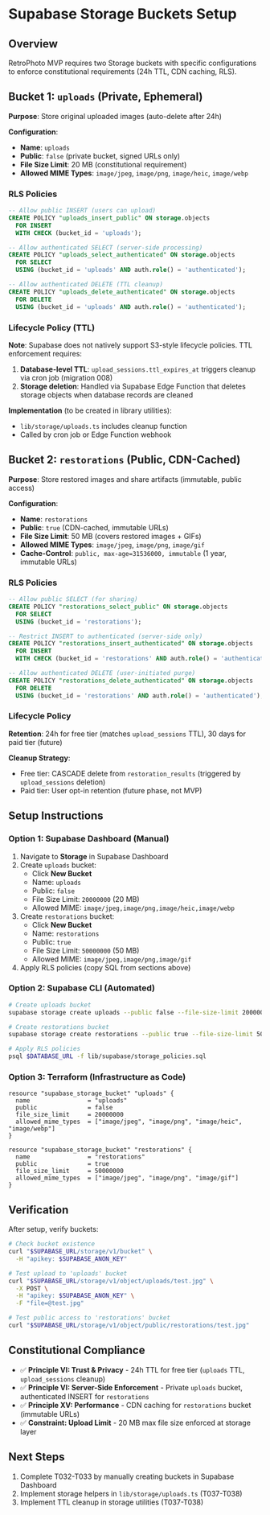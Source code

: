 # Supabase Storage Buckets Setup

## Overview

RetroPhoto MVP requires two Storage buckets with specific configurations to enforce constitutional requirements (24h TTL, CDN caching, RLS).

## Bucket 1: `uploads` (Private, Ephemeral)

**Purpose**: Store original uploaded images (auto-delete after 24h)

**Configuration**:
- **Name**: `uploads`
- **Public**: `false` (private bucket, signed URLs only)
- **File Size Limit**: 20 MB (constitutional requirement)
- **Allowed MIME Types**: `image/jpeg`, `image/png`, `image/heic`, `image/webp`

### RLS Policies

```sql
-- Allow public INSERT (users can upload)
CREATE POLICY "uploads_insert_public" ON storage.objects
  FOR INSERT
  WITH CHECK (bucket_id = 'uploads');

-- Allow authenticated SELECT (server-side processing)
CREATE POLICY "uploads_select_authenticated" ON storage.objects
  FOR SELECT
  USING (bucket_id = 'uploads' AND auth.role() = 'authenticated');

-- Allow authenticated DELETE (TTL cleanup)
CREATE POLICY "uploads_delete_authenticated" ON storage.objects
  FOR DELETE
  USING (bucket_id = 'uploads' AND auth.role() = 'authenticated');
```

### Lifecycle Policy (TTL)

**Note**: Supabase does not natively support S3-style lifecycle policies. TTL enforcement requires:

1. **Database-level TTL**: `upload_sessions.ttl_expires_at` triggers cleanup via cron job (migration 008)
2. **Storage deletion**: Handled via Supabase Edge Function that deletes storage objects when database records are cleaned

**Implementation** (to be created in library utilities):
- `lib/storage/uploads.ts` includes cleanup function
- Called by cron job or Edge Function webhook

## Bucket 2: `restorations` (Public, CDN-Cached)

**Purpose**: Store restored images and share artifacts (immutable, public access)

**Configuration**:
- **Name**: `restorations`
- **Public**: `true` (CDN-cached, immutable URLs)
- **File Size Limit**: 50 MB (covers restored images + GIFs)
- **Allowed MIME Types**: `image/jpeg`, `image/png`, `image/gif`
- **Cache-Control**: `public, max-age=31536000, immutable` (1 year, immutable URLs)

### RLS Policies

```sql
-- Allow public SELECT (for sharing)
CREATE POLICY "restorations_select_public" ON storage.objects
  FOR SELECT
  USING (bucket_id = 'restorations');

-- Restrict INSERT to authenticated (server-side only)
CREATE POLICY "restorations_insert_authenticated" ON storage.objects
  FOR INSERT
  WITH CHECK (bucket_id = 'restorations' AND auth.role() = 'authenticated');

-- Allow authenticated DELETE (user-initiated purge)
CREATE POLICY "restorations_delete_authenticated" ON storage.objects
  FOR DELETE
  USING (bucket_id = 'restorations' AND auth.role() = 'authenticated');
```

### Lifecycle Policy

**Retention**: 24h for free tier (matches `upload_sessions` TTL), 30 days for paid tier (future)

**Cleanup Strategy**:
- Free tier: CASCADE delete from `restoration_results` (triggered by `upload_sessions` deletion)
- Paid tier: User opt-in retention (future phase, not MVP)

## Setup Instructions

### Option 1: Supabase Dashboard (Manual)

1. Navigate to **Storage** in Supabase Dashboard
2. Create `uploads` bucket:
   - Click **New Bucket**
   - Name: `uploads`
   - Public: `false`
   - File Size Limit: `20000000` (20 MB)
   - Allowed MIME: `image/jpeg,image/png,image/heic,image/webp`
3. Create `restorations` bucket:
   - Click **New Bucket**
   - Name: `restorations`
   - Public: `true`
   - File Size Limit: `50000000` (50 MB)
   - Allowed MIME: `image/jpeg,image/png,image/gif`
4. Apply RLS policies (copy SQL from sections above)

### Option 2: Supabase CLI (Automated)

```bash
# Create uploads bucket
supabase storage create uploads --public false --file-size-limit 20000000

# Create restorations bucket
supabase storage create restorations --public true --file-size-limit 50000000

# Apply RLS policies
psql $DATABASE_URL -f lib/supabase/storage_policies.sql
```

### Option 3: Terraform (Infrastructure as Code)

```hcl
resource "supabase_storage_bucket" "uploads" {
  name                = "uploads"
  public              = false
  file_size_limit     = 20000000
  allowed_mime_types  = ["image/jpeg", "image/png", "image/heic", "image/webp"]
}

resource "supabase_storage_bucket" "restorations" {
  name                = "restorations"
  public              = true
  file_size_limit     = 50000000
  allowed_mime_types  = ["image/jpeg", "image/png", "image/gif"]
}
```

## Verification

After setup, verify buckets:

```bash
# Check bucket existence
curl "$SUPABASE_URL/storage/v1/bucket" \
  -H "apikey: $SUPABASE_ANON_KEY"

# Test upload to 'uploads' bucket
curl "$SUPABASE_URL/storage/v1/object/uploads/test.jpg" \
  -X POST \
  -H "apikey: $SUPABASE_ANON_KEY" \
  -F "file=@test.jpg"

# Test public access to 'restorations' bucket
curl "$SUPABASE_URL/storage/v1/object/public/restorations/test.jpg"
```

## Constitutional Compliance

- ✅ **Principle VI: Trust & Privacy** - 24h TTL for free tier (`uploads` TTL, `upload_sessions` cleanup)
- ✅ **Principle VI: Server-Side Enforcement** - Private `uploads` bucket, authenticated INSERT for `restorations`
- ✅ **Principle XV: Performance** - CDN caching for `restorations` bucket (immutable URLs)
- ✅ **Constraint: Upload Limit** - 20 MB max file size enforced at storage layer

## Next Steps

1. Complete T032-T033 by manually creating buckets in Supabase Dashboard
2. Implement storage helpers in `lib/storage/uploads.ts` (T037-T038)
3. Implement TTL cleanup in storage utilities (T037-T038)
